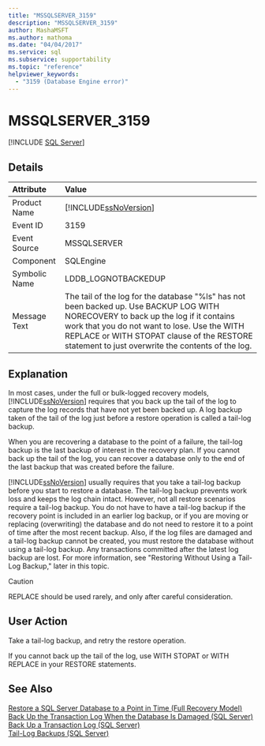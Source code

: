 ```yaml
---
title: "MSSQLSERVER_3159"
description: "MSSQLSERVER_3159"
author: MashaMSFT
ms.author: mathoma
ms.date: "04/04/2017"
ms.service: sql
ms.subservice: supportability
ms.topic: "reference"
helpviewer_keywords:
  - "3159 (Database Engine error)"
---
```

# MSSQLSERVER_3159
 [!INCLUDE [SQL Server](../../includes/applies-to-version/sqlserver.md)]
  
## Details  
  
| Attribute | Value |  
| :-------- | :---- |  
|Product Name|[!INCLUDE[ssNoVersion](../../includes/ssnoversion-md.md)]|  
|Event ID|3159|  
|Event Source|MSSQLSERVER|  
|Component|SQLEngine|  
|Symbolic Name|LDDB_LOGNOTBACKEDUP|  
|Message Text|The tail of the log for the database "%ls" has not been backed up. Use BACKUP LOG WITH NORECOVERY to back up the log if it contains work that you do not want to lose. Use the WITH REPLACE or WITH STOPAT clause of the RESTORE statement to just overwrite the contents of the log.|  
  
## Explanation  
In most cases, under the full or bulk-logged recovery models, [!INCLUDE[ssNoVersion](../../includes/ssnoversion-md.md)] requires that you back up the tail of the log to capture the log records that have not yet been backed up. A log backup taken of the tail of the log just before a restore operation is called a tail-log backup.  
  
When you are recovering a database to the point of a failure, the tail-log backup is the last backup of interest in the recovery plan. If you cannot back up the tail of the log, you can recover a database only to the end of the last backup that was created before the failure.  
  
[!INCLUDE[ssNoVersion](../../includes/ssnoversion-md.md)] usually requires that you take a tail-log backup before you start to restore a database. The tail-log backup prevents work loss and keeps the log chain intact. However, not all restore scenarios require a tail-log backup. You do not have to have a tail-log backup if the recovery point is included in an earlier log backup, or if you are moving or replacing (overwriting) the database and do not need to restore it to a point of time after the most recent backup. Also, if the log files are damaged and a tail-log backup cannot be created, you must restore the database without using a tail-log backup. Any transactions committed after the latest log backup are lost. For more information, see "Restoring Without Using a Tail-Log Backup," later in this topic.  
  
> [!CAUTION]  
> REPLACE should be used rarely, and only after careful consideration.  
  
## User Action  
Take a tail-log backup, and retry the restore operation.  
  
If you cannot back up the tail of the log, use WITH STOPAT or WITH REPLACE in your RESTORE statements.  
  
## See Also  
[Restore a SQL Server Database to a Point in Time &#40;Full Recovery Model&#41;](~/relational-databases/backup-restore/restore-a-sql-server-database-to-a-point-in-time-full-recovery-model.md)  
[Back Up the Transaction Log When the Database Is Damaged &#40;SQL Server&#41;](~/relational-databases/backup-restore/back-up-and-restore-of-system-databases-sql-server.md)  
[Back Up a Transaction Log &#40;SQL Server&#41;](~/relational-databases/backup-restore/back-up-a-transaction-log-sql-server.md)  
[Tail-Log Backups &#40;SQL Server&#41;](~/relational-databases/backup-restore/tail-log-backups-sql-server.md)  
  
